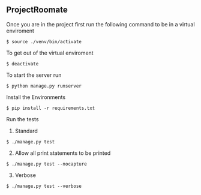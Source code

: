 ## ProjectRoomate

Once you are in the project first run the following command to be in a virtual enviroment

```
$ source ./venv/bin/activate
```
To get out of the virtual enviroment
```
$ deactivate
```
To start the server run

```
$ python manage.py runserver
```

Install the Environments 

```
$ pip install -r requirements.txt
```
Run the tests
 1. Standard
  ```
  $ ./manage.py test
  ```
 2. Allow all print statements to be printed
  ```
  $ ./manage.py test --nocapture
  ```
 3. Verbose
  ```
  $ ./manage.py test --verbose
  ```
